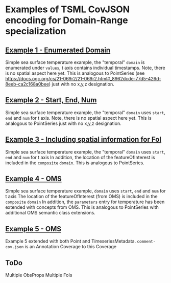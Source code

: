 # Examples of TSML CovJSON encoding for Domain-Range specialization

## [Example 1 - Enumerated Domain](https://github.com/opengeospatial/timeseriesML/blob/master/Examples/CovJSON/Example1-EnumeratedDomain.json)
Simple sea surface temperature example, the "temporal" `domain` is enumerated under `values`, t axis contains individual timestamps. Note, there is no spatial aspect here yet. This is analogous to PointSeries (see https://docs.ogc.org/cs/21-069r2/21-069r2.html#_8962dcde-77d5-426d-8eeb-ca2c168a0bee) just with no x,y,z designation. 

## [Example 2 - Start, End, Num](https://github.com/opengeospatial/timeseriesML/blob/master/Examples/CovJSON/Example2-StartEndNum.json)
Simple sea surface temperature example, the "temporal" `domain` uses `start`, `end` and `num` for t axis. Note, there is no spatial aspect here yet. This is analogous to PointSeries just with no x,y,z designation.

## [Example 3 - Including spatial information for FoI](https://github.com/opengeospatial/timeseriesML/blob/master/Examples/CovJSON/Example3-FoIStartEndNum.json)
Simple sea surface temperature example, the "temporal" `domain` uses `start`, `end` and `num` for t axis
In addition, the location of the featureOfInterest is included in the `composite` `domain`. This is analogous to PointSeries.

## [Example 4 - OMS](https://github.com/opengeospatial/timeseriesML/blob/master/Examples/CovJSON/Example4-OMSStartEndDomain.json)
Simple sea surface temperature example, `domain` uses `start`, `end` and `num` for t axis
The location of the featureOfInterest (from OMS) is included in the `composite` `domain`
In addition, the `parameters` entry for temperature has been extended with concepts from OMS. This is analogous to PointSeries with additional OMS semantic class extensions.

## [Example 5 - OMS](https://github.com/opengeospatial/timeseriesML/blob/master/Examples/CovJSON/Example5-Metadata.json)
Example 5 extended with both Point and TimeseriesMetadata. `comment-cov.json` is an Annotation Coverage to this Coverage

## ToDo

Multiple ObsProps
Multiple FoIs

